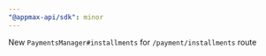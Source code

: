 ```yaml
---
"@appmax-api/sdk": minor
---
```


New `PaymentsManager#installments` for `/payment/installments` route
